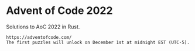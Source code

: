 # Advent of Code 2022

Solutions to AoC 2022 in Rust.

```
https://adventofcode.com/  
The first puzzles will unlock on December 1st at midnight EST (UTC-5).
```
